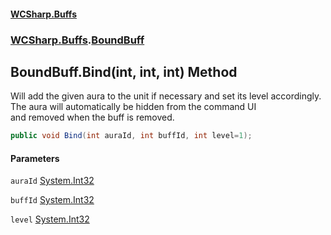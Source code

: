#### [WCSharp.Buffs](index.md 'index')
### [WCSharp.Buffs](WCSharp.Buffs.md 'WCSharp.Buffs').[BoundBuff](WCSharp.Buffs.BoundBuff.md 'WCSharp.Buffs.BoundBuff')

## BoundBuff.Bind(int, int, int) Method

Will add the given aura to the unit if necessary and set its level accordingly. The aura will automatically be hidden from the command UI  
and removed when the buff is removed.

```csharp
public void Bind(int auraId, int buffId, int level=1);
```
#### Parameters

<a name='WCSharp.Buffs.BoundBuff.Bind(int,int,int).auraId'></a>

`auraId` [System.Int32](https://docs.microsoft.com/en-us/dotnet/api/System.Int32 'System.Int32')

<a name='WCSharp.Buffs.BoundBuff.Bind(int,int,int).buffId'></a>

`buffId` [System.Int32](https://docs.microsoft.com/en-us/dotnet/api/System.Int32 'System.Int32')

<a name='WCSharp.Buffs.BoundBuff.Bind(int,int,int).level'></a>

`level` [System.Int32](https://docs.microsoft.com/en-us/dotnet/api/System.Int32 'System.Int32')